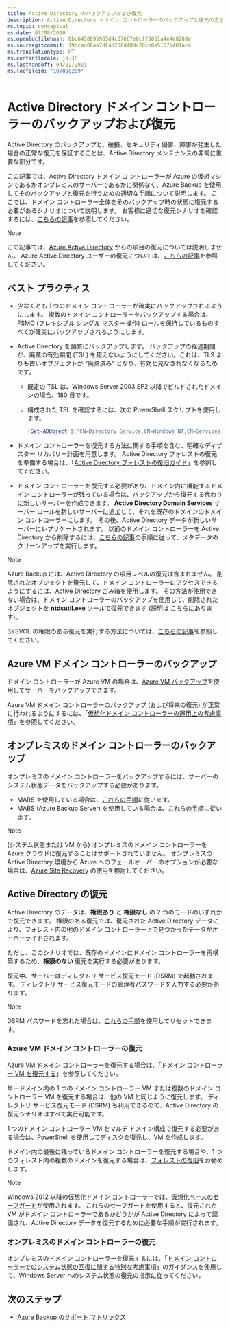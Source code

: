 ```yaml
---
title: Active Directory のバックアップおよび復元
description: Active Directory ドメイン コントローラーのバックアップと復元の方法について説明します。
ms.topic: conceptual
ms.date: 07/08/2020
ms.openlocfilehash: 8bc6458895965d4c37667e0cff3051a4e4e8288e
ms.sourcegitcommit: 19dcad80aa7df4d288d40dc28cb0a5157b401ac4
ms.translationtype: HT
ms.contentlocale: ja-JP
ms.lasthandoff: 04/22/2021
ms.locfileid: "107898209"
---
```

# <a name="back-up-and-restore-active-directory-domain-controllers"></a>Active Directory ドメイン コントローラーのバックアップおよび復元

Active Directory のバックアップと、破損、セキュリティ侵害、障害が発生した場合の正常な復元を保証することは、Active Directory メンテナンスの非常に重要な部分です。

この記事では、Active Directory ドメイン コ ントローラーが Azure の仮想マシンであるかオンプレミスのサーバーであるかに関係なく、Azure Backup を使用してそのバックアップと復元を行うための適切な手順について説明します。 ここでは、ドメイン コントローラー全体をそのバックアップ時の状態に復元する必要があるシナリオについて説明します。 お客様に適切な復元シナリオを確認するには、[こちらの記事](/windows-server/identity/ad-ds/manage/ad-forest-recovery-determine-how-to-recover)を参照してください。  

>[!NOTE]
> この記事では、[Azure Active Directory](../active-directory/fundamentals/active-directory-whatis.md) からの項目の復元については説明しません。 Azure Active Directory ユーザーの復元については、[こちらの記事](../active-directory/fundamentals/active-directory-users-restore.md)を参照してください。

## <a name="best-practices"></a>ベスト プラクティス

- 少なくとも 1 つのドメイン コントローラーが確実にバックアップされるようにします。 複数のドメイン コントローラーをバックアップする場合は、[FSMO (フレキシブル シングル マスター操作) ロール](/windows-server/identity/ad-ds/plan/planning-operations-master-role-placement)を保持しているものすべてが確実にバックアップされるようにします。

- Active Directory を頻繁にバックアップします。 バックアップの経過期間が、廃棄の有効期間 (TSL) を超えないようにしてください。これは、TLS よりも古いオブジェクトが "廃棄済み" となり、有効と見なされなくなるためです。
  - 既定の TSL は、Windows Server 2003 SP2 以降でビルドされたドメインの場合、180 日です。
  - 構成された TSL を確認するには、次の PowerShell スクリプトを使用します。

    ```powershell
    (Get-ADObject $('CN=Directory Service,CN=Windows NT,CN=Services,{0}' -f (Get-ADRootDSE).configurationNamingContext) -Properties tombstoneLifetime).tombstoneLifetime
    ```

- ドメイン コントローラーを復元する方法に関する手順を含む、明確なディザスター リカバリー計画を用意します。 Active Directory フォレストの復元を準備する場合は、「[Active Directory フォレストの復旧ガイド](/windows-server/identity/ad-ds/manage/ad-forest-recovery-guide)」を参照してください。

- ドメイン コントローラーを復元する必要があり、ドメイン内に機能するドメイン コントローラーが残っている場合は、バックアップから復元する代わりに新しいサーバーを作成できます。 **Active Directory Domain Services** サーバー ロールを新しいサーバーに追加して、それを既存のドメインのドメイン コントローラーにします。 その後、Active Directory データが新しいサーバーにレプリケートされます。 以前のドメイン コントローラーを Active Directory から削除するには、[こちらの記事](/windows-server/identity/ad-ds/deploy/ad-ds-metadata-cleanup)の手順に従って、メタデータのクリーンアップを実行します。

>[!NOTE]
>Azure Backup には、Active Directory の項目レベルの復元は含まれません。 削除されたオブジェクトを復元して、ドメイン コントローラーにアクセスできるようにするには、[Active Directory ごみ箱](/windows-server/identity/ad-ds/get-started/adac/introduction-to-active-directory-administrative-center-enhancements--level-100-#ad_recycle_bin_mgmt)を使用します。 その方法が使用できない場合は、ドメイン コントローラーのバックアップを使用して、削除されたオブジェクトを **ntdsutil.exe** ツールで復元できます (説明は [こちら](https://support.microsoft.com/help/840001/how-to-restore-deleted-user-accounts-and-their-group-memberships-in-ac)にあります)。
>
>SYSVOL の権限のある復元を実行する方法については、[こちらの記事](/windows-server/identity/ad-ds/manage/ad-forest-recovery-authoritative-recovery-sysvol)を参照してください。

## <a name="backing-up-azure-vm-domain-controllers"></a>Azure VM ドメイン コントローラーのバックアップ

ドメイン コントローラーが Azure VM の場合は、[Azure VM バックアップ](backup-azure-vms-introduction.md)を使用してサーバーをバックアップできます。

Azure VM ドメイン コントローラーのバックアップ (および将来の復元) が正常に行われるようにするには、「[仮想化ドメイン コントローラーの運用上の考慮事項](/windows-server/identity/ad-ds/get-started/virtual-dc/virtualized-domain-controllers-hyper-v#operational-considerations-for-virtualized-domain-controllers)」を参照してください。

## <a name="backing-up-on-premises-domain-controllers"></a>オンプレミスのドメイン コントローラーのバックアップ

オンプレミスのドメイン コントローラーをバックアップするには、サーバーのシステム状態データをバックアップする必要があります。

- MARS を使用している場合は、[これらの手順](backup-azure-system-state.md)に従います。
- MABS (Azure Backup Server) を使用している場合は、[これらの手順](backup-mabs-system-state-and-bmr.md)に従います。

>[!NOTE]
> (システム状態または VM から) オンプレミスのドメイン コントローラーを Azure クラウドに復元することはサポートされていません。 オンプレミスの Active Directory 環境から Azure へのフェールオーバーのオプションが必要な場合は、[Azure Site Recovery](../site-recovery/site-recovery-active-directory.md) の使用を検討してください。

## <a name="restoring-active-directory"></a>Active Directory の復元

Active Directory のデータは、**権限あり** と **権限なし** の 2 つのモードのいずれかで復元できます。 権限のある復元では、復元された Active Directory データにより、フォレスト内の他のドメイン コントローラー上で見つかったデータがオーバーライドされます。

ただし、このシナリオでは、既存のドメインにドメイン コントローラーを再構築するため、**権限のない** 復元を実行する必要があります。

復元中、サーバーはディレクトリ サービス復元モード (DSRM) で起動されます。 ディレクトリ サービス復元モードの管理者パスワードを入力する必要があります。

>[!NOTE]
>DSRM パスワードを忘れた場合は、[これらの手順](/previous-versions/windows/it-pro/windows-server-2012-r2-and-2012/cc754363(v=ws.11))を使用してリセットできます。

### <a name="restoring-azure-vm-domain-controllers"></a>Azure VM ドメイン コントローラーの復元

Azure VM ドメイン コントローラーを復元する場合は、「[ドメイン コントローラー VM を復元する](backup-azure-arm-restore-vms.md#restore-domain-controller-vms)」を参照してください。

単一ドメイン内の 1 つのドメイン コントローラー VM または複数のドメイン コントローラー VM を復元する場合は、他の VM と同じように復元します。 ディレクトリ サービス復元モード (DSRM) も利用できるので、Active Directory の復元シナリオはすべて実行可能です。

1 つのドメイン コントローラー VM をマルチ ドメイン構成で復元する必要がある場合は、[PowerShell を使用して](backup-azure-vms-automation.md#restore-the-disks)ディスクを復元し、VM を作成します。

ドメイン内の最後に残っているドメイン コントローラーを復元する場合や、1 つのフォレスト内の複数のドメインを復元する場合は、[フォレストの復旧](/windows-server/identity/ad-ds/manage/ad-forest-recovery-single-domain-in-multidomain-recovery)をお勧めします。

>[!NOTE]
> Windows 2012 以降の仮想化ドメイン コントローラーでは、[仮想化ベースのセーフガード](/windows-server/identity/ad-ds/introduction-to-active-directory-domain-services-ad-ds-virtualization-level-100#virtualization-based-safeguards)が使用されます。 これらのセーフガードを使用すると、復元された VM がドメイン コントローラーであるかどうかが Active Directory によって認識され、Active Directory データを復元するために必要な手順が実行されます。

### <a name="restoring-on-premises-domain-controllers"></a>オンプレミスのドメイン コントローラーの復元

オンプレミスのドメイン コントローラーを復元するには、「[ドメイン コントローラーでのシステム状態の回復に関する特別な考慮事項](backup-azure-restore-system-state.md#special-considerations-for-system-state-recovery-on-a-domain-controller)」のガイダンスを使用して、Windows Server へのシステム状態の復元の指示に従ってください。

## <a name="next-steps"></a>次のステップ

- [Azure Backup のサポート マトリックス](backup-support-matrix.md)
